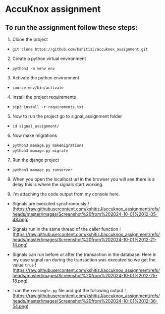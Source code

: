 # AccuKnox assignment

## To run the assignment follow these steps:

1. Clone the project
- `git clone https://github.com/kshitizJ/accuknox_assignment.git`

2. Create a python virtual environment
- `python3 -m venv env`

3. Activate the python environment
- `source env/bin/activate`

4. Install the project requirements
- `pip3 install -r requirements.txt`

5. Now to run the project go to signal_assignment folder
- `cd signal_assignment/`

6. Now make migrations
- `python3 manage.py makemigrations`
- `python3 manage.py migrate`

7. Run the django project
- `python3 manage.py runserver`

8. When you open the localhost url in the browser you will see there is a delay this is where the signals start working.

9. I'm attaching the code output from my console here.

- Signals are executed synchronously
!(https://raw.githubusercontent.com/kshitizJ/accuknox_assignment/refs/heads/master/images/Screenshot%20from%202024-10-01%2012-05-48.png)

- Signals run in the same thread of the caller function
!(https://raw.githubusercontent.com/kshitizJ/accuknox_assignment/refs/heads/master/images/Screenshot%20from%202024-10-01%2012-21-14.png)

- Signals can run before or after the transaction in the database. Here in my case signal ran during the transaction was executed so we get the value `true`
!(https://raw.githubusercontent.com/kshitizJ/accuknox_assignment/refs/heads/master/images/Screenshot%20from%202024-10-01%2012-25-18.png)

- I ran the `rectangle.py` file and got the following output
!(https://raw.githubusercontent.com/kshitizJ/accuknox_assignment/refs/heads/master/images/Screenshot%20from%202024-10-01%2012-36-54.png)
